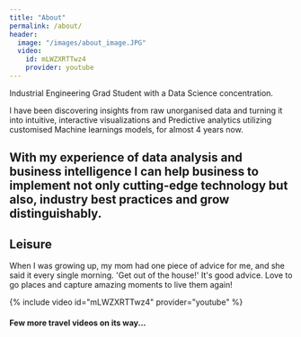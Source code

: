 ```yaml
---
title: "About"
permalink: /about/
header: 
  image: "/images/about_image.JPG"
  video: 
    id: mLWZXRTTwz4
	provider: youtube
---
```

Industrial Engineering Grad Student with a Data Science concentration. 

I have been discovering insights from raw unorganised data and turning it into intuitive, interactive visualizations and Predictive analytics utilizing customised Machine learnings models, for almost 4 years now.

With my experience of data analysis and business intelligence I can help business to implement not only cutting-edge technology but also, industry best practices and grow distinguishably.
---

## Leisure 
When I was growing up, my mom had one piece of advice for me, and she said it every single morning. 'Get out of the house!' It's good advice. 
Love to go places and capture amazing moments to live them again!

{% include video id="mLWZXRTTwz4" provider="youtube" %}

#### Few more travel videos on its way...